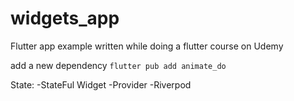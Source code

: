 # widgets_app

Flutter app example written while doing a flutter course on Udemy

add a new dependency
`flutter pub add animate_do`

State: 
-StateFul Widget
-Provider
-Riverpod